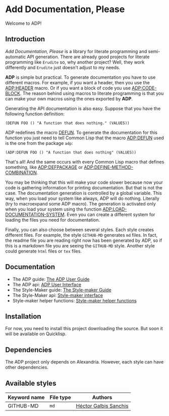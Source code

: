 # Add Documentation, Please

Welcome to ADP!

## Introduction

_Add Documentation, Please_ is a library for literate programming and semi-automatic API generation. There are already good projects for literate programming like `Erudite` so, why another project? Well, they work differently and `Erudite` just doesn't adjust to my needs.

**ADP** is simple but practical. To generate documentation you have to use different macros. For example, if you want a header, then you use the [ADP:HEADER](/docs/user-api.md#macro-header) macro. Or if you want a block of code you use [ADP:CODE-BLOCK](/docs/user-api.md#macro-code-block). The reason behind using macros to literate programming is that you can make your own macros using the ones exported by **ADP**.

Generating the API documentation is also easy. Suppose that you have the following function definition:

```
(DEFUN FOO () "A function that does nothing." (VALUES))
```

ADP redefines the macro [DEFUN](http://www.lispworks.com/reference/HyperSpec/Body/m_defun.htm). To generate the documentation for this function you just need to tell Common Lisp that the macro [ADP:DEFUN](/docs/user-api.md#macro-defun) used is the one from the package `adp`:

```
(ADP:DEFUN FOO () "A function that does nothing" (VALUES))
```

That's all! And the same occurs with every Common Lisp macro that defines something, like [ADP:DEFPACKAGE](/docs/user-api.md#macro-defpackage) or [ADP:DEFINE-METHOD-COMBINATION](/docs/user-api.md#macro-define-method-combination).

You may be thinking that this will make your code slower because now your code is gathering information for printing documentation. But that is not the case. The documentation generation is controlled by a global variable. This way, when you load your system like always, ADP will do nothing. Literally (try to macroexpand some ADP macro). The generation is activated only when you load your system using the function [ADP:LOAD-DOCUMENTATION-SYSTEM](/docs/user-api.md#function-load-documentation-system). Even you can create a different system for loading the files you need for documentation.

Finally, you can also choose between several styles. Each style creates different files. For example, the style `GITHUB-MD` generates `md` files. In fact, the readme file you are reading right now has been generated by ADP, so if this is a markdown file you are seeing the `GITHUB-MD` style. Another style could generate `html` files or `tex` files.

## Documentation

* The ADP guide: [The ADP User Guide](/docs/user-guide.md#the-adp-user-guide)
* The ADP api: [ADP User Interface](/docs/user-api.md#adp-user-interface)
* The Style-Maker guide: [The Style-maker Guide](/docs/style-maker-guide.md#the-style-maker-guide)
* The Style-Maker api: [Style-maker interface](/docs/style-maker-api.md#style-maker-interface)
* Style-maker helper functions: [Style-maker helper functions](/docs/style-maker-help.md#style-maker-helper-functions)

## Installation

For now, you need to install this project downloading the source. But soon it will be available on Quicklisp.

## Dependencies

The ADP project only depends on Alexandria. However, each style can have other dependencies.

## Available styles

| Keyword name | File type | Authors |
| --- | --- | --- |
| GITHUB-MD | `md` | [Héctor Galbis Sanchis](https://github.com/Hectarea1996) |



